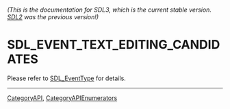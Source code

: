 ###### (This is the documentation for SDL3, which is the current stable version. [SDL2](https://wiki.libsdl.org/SDL2/) was the previous version!)
# SDL_EVENT_TEXT_EDITING_CANDIDATES

Please refer to [SDL_EventType](SDL_EventType) for details.

----
[CategoryAPI](CategoryAPI), [CategoryAPIEnumerators](CategoryAPIEnumerators)

